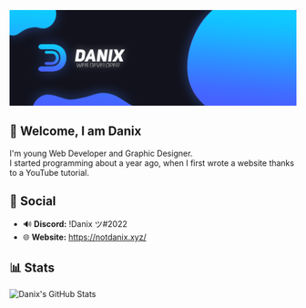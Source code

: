 ![Banner](https://raw.githubusercontent.com/NotDanix/NotDanix/main/Banner.png)

## 👋 Welcome, I am Danix
I'm young Web Developer and Graphic Designer.  
I started programming about a year ago, when I first wrote a website thanks to a YouTube tutorial.

## 🚧 Social
- 🔊 **Discord:** !Danix ツ#2022
- 🌐 **Website:** https://notdanix.xyz/

## 📊 Stats
![Danix's GitHub Stats](https://github-readme-stats.vercel.app/api?username=NotDanix&hide=contribs&show_icons=true&theme=github_dark)
